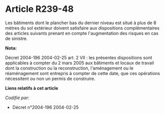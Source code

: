 # Article R239-48

Les bâtiments dont le plancher bas du dernier niveau est situé à plus de 8 mètres du sol extérieur doivent satisfaire aux
dispositions complémentaires des articles suivants prenant en compte l'augmentation des risques en cas de sinistre.

**Nota:**

Décret 2004-196 2004-02-25 art. 2 VII : les présentes dispositions sont applicables à compter du 2 mars 2005 aux bâtiments et
locaux de travail dont la construction ou la reconstruction, l'aménagement ou le réaménagement sont entrepris à compter de
cette date, que ces opérations nécessitent ou non un permis de construire.

**Liens relatifs à cet article**

_Codifié par_:

  - Décret n°2004-196 2004-02-25
